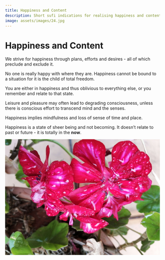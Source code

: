 ```yaml
---
title: Happiness and Content
description: Short sufi indications for realising happiness and contentment now.
image: assets/images/24.jpg
---
```


# Happiness and Content 

<div class="aphorism-text">

We strive for happiness through plans, efforts and desires - all of which preclude and exclude it.  

<div class="div"></div>

No one is really happy with where they are. Happiness cannot be bound to a situation for it is the child of total freedom.  

<div class="div"></div>

You are either in happiness and thus oblivious to everything else, or you remember and relate to that state.  

<div class="div"></div>

Leisure and pleasure may often lead to degrading consciousness, unless there is conscious effort to transcend mind and the senses.

<div class="div"></div>

Happiness implies mindfulness and loss of sense of time and place.  

<div class="div"></div>

Happiness is a state of sheer being and not becoming. It doesn’t relate to past or future - it is totally in the **now**.

<div class="div"></div>

</div>

![](../../assets/images/05.jpg) 